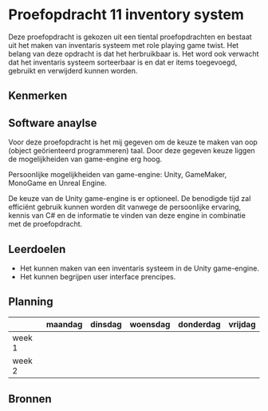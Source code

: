 # Proefopdracht 11 inventory system

Deze proefopdracht is gekozen uit een tiental proefopdrachten en bestaat uit het maken van inventaris systeem met role playing game twist. Het belang van deze opdracht is dat het herbruikbaar is. Het word ook verwacht dat het inventaris systeem sorteerbaar is en dat er items toegevoegd, gebruikt en verwijderd kunnen worden.

## Kenmerken

## Software anaylse

Voor deze proefopdracht is het mij gegeven om de keuze te maken van oop (object geörienteerd programmeren) taal.
Door deze gegeven keuze liggen de mogelijkheiden van game-engine erg hoog.

Persoonlijke mogelijkheiden van game-engine: Unity, GameMaker, MonoGame en Unreal Engine.

De keuze van de Unity game-engine is er optioneel. De benodigde tijd zal efficiënt gebruik kunnen worden dit vanwege de persoonlijke ervaring,
kennis van C# en de informatie te vinden van deze engine in combinatie met de proefopdracht.

## Leerdoelen

- Het kunnen maken van een inventaris systeem in de Unity game-engine.
- Het kunnen begrijpen user interface prencipes.

## Planning

| | maandag | dinsdag | woensdag | donderdag | vrijdag |
| --- | --- | --- | --- | --- | --- |
|week 1 |
|week 2 |

## Bronnen
